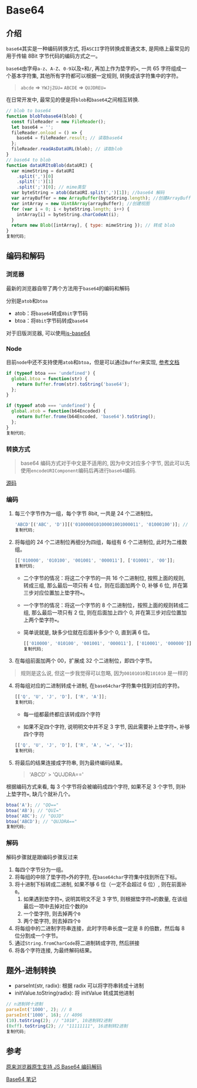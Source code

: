 # Base64

## 介绍

`base64`其实是一种编码转换方式, 将`ASCII`字符转换成普通文本, 是网络上最常见的用于传输 8Bit 字节代码的编码方式之一。

`base64`由字母`a-z`、`A-Z`、`0-9`以及`+`和`/`, 再加上作为垫字的`=`, 一共 65 字符组成一个基本字符集, 其他所有字符都可以根据一定规则, 转换成该字符集中的字符。

> `abcde` =\> `YWJjZGU=` `ABCDE` =\> `QUJDREU=`

在日常开发中, 最常见的便是将`blob`和`base64`之间相互转换.

```javascript
// blob to base64
function blobTobase64(blob) {
  const fileReader = new FileReader();
  let base64 = '';
  fileReader.onload = () => {
    base64 = fileReader.result; // 读取base64
  };
  fileReader.readAsDataURL(blob); // 读取blob
}
// base64 to blob
function dataURItoBlob(dataURI) {
  var mimeString = dataURI
    .split(',')[0]
    .split(':')[1]
    .split(';')[0]; // mime类型
  var byteString = atob(dataURI.split(',')[1]); //base64 解码
  var arrayBuffer = new ArrayBuffer(byteString.length); //创建ArrayBuffer
  var intArray = new Uint8Array(arrayBuffer); //创建视图
  for (var i = 0; i < byteString.length; i++) {
    intArray[i] = byteString.charCodeAt(i);
  }
  return new Blob([intArray], { type: mimeString }); // 转成 blob
}
复制代码;
```

## 编码和解码

### 浏览器

最新的浏览器自带了两个方法用于`base64`的编码和解码

分别是`atob`和`btoa`

- atob：将`base64`转成`8bit`字节码
- btoa：将`8bit`字节码转成`base64`

对于旧版浏览器, 可以使用[js-base64](https://github.com/dankogai/js-base64)

### Node

目前`node`中还不支持使用`atob`和`btoa`，但是可以通过`Buffer`来实现, [参考文档](http://nodejs.cn/api/buffer.html#buffer_class_method_buffer_from_array)

```javascript
if (typeof btoa === 'undefined') {
  global.btoa = function(str) {
    return Buffer.from(str).toString('base64');
  };
}

if (typeof atob === 'undefined') {
  global.atob = function(b64Encoded) {
    return Buffer.frome(b64Encoded, 'base64').toString();
  };
}
复制代码;
```

### 转换方式

> base64 编码方式对于中文是不适用的, 因为中文对应多个字节, 因此可以先使用`encodeURIComponent`编码后再进行`base64`编码.

[源码](https://github.com/zWingz/base64)

### 编码

1.  每三个字节作为一组，每个字节 8bit, 一共是 24 个二进制位。

    ```javascript
    'ABCD'[('ABC', 'D')][('010000010100001001000011', '01000100')]; // 每三字节做一组 // 转成8bit
    复制代码;
    ```

2.  将每组的 24 个二进制位再细分为四组，每组有 6 个二进制位, 此时为二维数组。

    ```javascript
    [['010000', '010100', '001001', '000011'], ['010001', '00']];
    复制代码;
    ```

    - 二个字节的情况：将这二个字节的一共 16 个二进制位, 按照上面的规则, 转成三组, 那么最后一项只有 4 位，则在后面加两个 0, 补够 6 位, 并在第三步对应位置加上垫字符`=`。
    - 一个字节的情况：将这一个字节的 8 个二进制位，按照上面的规则转成二组, 那么最后一项只有 2 位, 则在后面加上四个 0, 并在第三步对应位置加上两个垫字符`=`。
    - 简单说就是, 缺多少位就在后面补多少个 0, 直到满 6 位。

      ```javascript
      [['010000', '010100', '001001', '000011'], ['010001', '000000']];
      复制代码;
      ```

3.  在每组前面加两个 00，扩展成 32 个二进制位，即四个字节。

> 规则是这么说, 但这一步我觉得可以忽略, 因为`00101010`和`101010` 是一样的

4.  将每组对应的二进制转成十进制, 在`base64char`字符集中找到对应的字符。

    ```javascript
    [['Q', 'U', 'J', 'D'], ['R', 'A']];
    复制代码;
    ```

    - 每一组都最终都应该转成四个字符

    - 如果不足四个字符, 说明明文中并不足 3 字节, 因此需要补上垫字符`=`, 补够四个字符

    ```javascript
    [['Q', 'U', 'J', 'D'], ['R', 'A', '=', '=']];
    复制代码;
    ```

5.  将最后的结果连接成字符串, 则为最终编码结果。

    > 'ABCD' > 'QUJDRA=='

根据编码方式来看, 每 3 个字节将会被编码成四个字符, 如果不足 3 个字节, 则补上垫字符`=`, 缺几个就补几个。

```javascript
btoa('A'); // "QQ=="
btoa('AB'); // "QUI="
btoa('ABC'); // "QUJD"
btoa('ABCD'); // "QUJDRA=="
复制代码;
```

### 解码

解码步骤就是跟编码步骤反过来

1.  每四个字节分为一组。
2.  将每组的中除了垫字符`=`外的字符, 在`base64char`字符集中找到所在下标。
3.  将十进制下标转成二进制, 如果不够 6 位（一定不会超过 6 位）, 则在前面补`0`。
    1.  如果遇到垫字符`=`, 说明其明文不足 3 字节, 则根据垫字符`=`的数量, 在该组最后一项中去掉对应个数的`0`
    2.  一个垫字符, 则去掉两个`0`
    3.  两个垫字符, 则去掉四个`0`
4.  将每组中的二进制字符串连接，此时字符串长度一定是 8 的倍数，然后每 8 位分割成一个字节。
5.  通过`String.fromCharCode`将二进制转成字符, 然后拼接
6.  将各个字符连接, 为最终解码结果。

## 题外-进制转换

- parseInt(str, radix): 根据 radix 可以将字符串转成十进制
- initValue.toString(radix): 将 initValue 转成其他进制

```javascript
// n进制转十进制
parseInt('1000', 2); // 8
parseInt('1000', 16); // 4096
(10).toString(2); // "1010", 10进制转2进制
(0xff).toString(2); // "11111111", 16进制转2进制
复制代码;
```

## 参考

[原来浏览器原生支持 JS Base64 编码解码](https://www.zhangxinxu.com/wordpress/2018/08/js-base64-atob-btoa-encode-decode/)

[Base64 笔记](http://www.ruanyifeng.com/blog/2008/06/base64.html)
